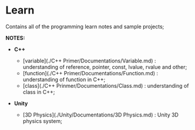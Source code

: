 # Learn

Contains all of the programming learn notes and sample projects;

**NOTES:**
* **C++**
	- [variable](./C++ Primer/Documentations/Variable.md) : understanding of reference, pointer, const, lvalue, rvalue and other;
	- [function](./C++ Primer/Documentations/Function.md) : understanding of function in C++;
	- [class](./C++ Prinmer/Documentations/Class.md) : understanding of class in C++;

* **Unity**
	- [3D Physics](./Unity/Documentations/3D Physics.md) : Unity 3D physics system;